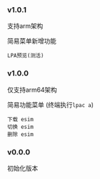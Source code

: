 ### v1.0.1
支持arm架构

简易菜单新增功能
```
LPA预览(测活)
```

### v1.0.0
仅支持arm64架构

简易功能菜单 (终端执行`lpac a`)
```
下载 esim
切换 esim
删除 esim
```

### v0.0.0
初始化版本
